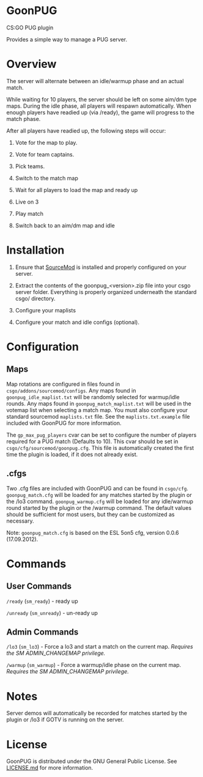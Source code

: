 GoonPUG
=======

CS:GO PUG plugin

Provides a simple way to manage a PUG server.

Overview
========
The server will alternate between an idle/warmup phase and an actual match.

While waiting for 10 players, the server should be left on some aim/dm type
maps. During the idle phase, all players will respawn automatically. When
enough players have readied up (via /ready), the game will progress to the
match phase.

After all players have readied up, the following steps will occur:

1. Vote for the map to play.

2. Vote for team captains.

3. Pick teams.

4. Switch to the match map

5. Wait for all players to load the map and ready up

6. Live on 3

7. Play match

8. Switch back to an aim/dm map and idle

Installation
============

1. Ensure that [SourceMod](http://www.sourcemod.net) is installed and properly configured on your server.

2. Extract the contents of the goonpug\_\<version\>.zip file into your csgo
   server folder. Everything is properly organized underneath the standard
   csgo/ directory.

3. Configure your maplists

4. Configure your match and idle configs \(optional\).

Configuration
=============

Maps
----

Map rotations are configured in files found in
`csgo/addons/sourcemod/configs`. Any maps found in `goonpug_idle_maplist.txt`
will be randomly selected for warmup/idle rounds. Any maps found in
`goonpug_match_maplist.txt` will be used in the votemap list when selecting a
match map. You must also configure your standard sourcemod `maplists.txt` file.
See the `maplists.txt.example` file included with GoonPUG for more information.

The `gp_max_pug_players` cvar can be set to configure the number of players
required for a PUG match \(Defaults to 10\). This cvar should be set in
`csgo/cfg/sourcemod/goonpug.cfg`. This file is automatically created the first
time the plugin is loaded, if it does not already exist.

.cfgs
-----

Two .cfg files are included with GoonPUG and can be found in `csgo/cfg`.
`goonpug_match.cfg` will be loaded for any matches started by the plugin or the
/lo3 command. `goonpug_warmup.cfg` will be loaded for any idle/warmup round
started by the plugin or the /warmup command. The default values should be
sufficient for most users, but they can be customized as necessary.

Note: `goonpug_match.cfg` is based on the ESL 5on5 cfg, version 0.0.6
\(17.09.2012\).

Commands
========

User Commands
-------------

`/ready` \(`sm_ready`\) - ready up

`/unready` \(`sm_unready`\) - un-ready up

Admin Commands
--------------

`/lo3` \(`sm_lo3`\) - Force a lo3 and start a match on the current map. *Requires
the SM ADMIN_CHANGEMAP privilege.*

`/warmup` \(`sm_warmup`\) - Force a warmup/idle phase on the current map. *Requires
the SM ADMIN_CHANGEMAP privilege.*

Notes
=====

Server demos will automatically be recorded for matches started by the plugin
or /lo3 if GOTV is running on the server.

License
=======
GoonPUG is distributed under the GNU General Public License. See
[LICENSE.md](https://github.com/pmrowla/goonpug/blob/master/LICENSE.md) for
more information.
